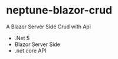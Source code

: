 # neptune-blazor-crud
A Blazor Server Side Crud with Api

* .Net 5
* Blazor Server Side
* .net core API
